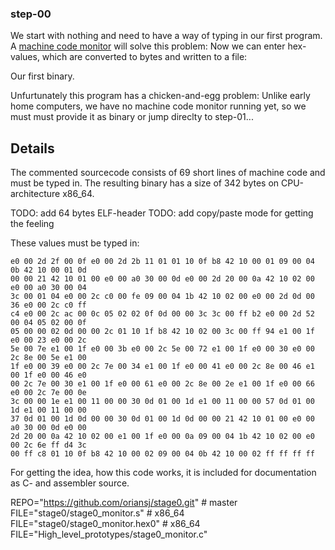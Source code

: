 ### step-00

We start with nothing and need to have a way of typing
in our first program. A [machine code monitor](https://en.wikipedia.org/wiki/Machine_code_monitor)
will solve this problem: Now we can enter hex-values,
which are converted to bytes and written to a file:

Our first binary.

Unfurtunately this program has a chicken-and-egg problem:
Unlike early home computers, we have no machine code monitor
running yet, so we must must provide it as binary or
jump direclty to step-01...

## Details

The commented sourcecode consists of 69 short lines of
machine code and must be typed in. The resulting binary
has a size of 342 bytes on CPU-architecture x86_64.

TODO: add 64 bytes ELF-header
TODO: add copy/paste mode for getting the feeling

These values must be typed in:
```
e0 00 2d 2f 00 0f e0 00 2d 2b 11 01 01 10 0f b8 42 10 00 01 09 00 04 0b 42 10 00 01 0d
00 00 21 42 10 01 00 e0 00 a0 30 00 0d e0 00 2d 20 00 0a 42 10 02 00 e0 00 a0 30 00 04
3c 00 01 04 e0 00 2c c0 00 fe 09 00 04 1b 42 10 02 00 e0 00 2d 0d 00 36 e0 00 2c c0 ff
c4 e0 00 2c ac 00 0c 05 02 02 0f 0d 00 00 3c 3c 00 ff b2 e0 00 2d 52 00 04 05 02 00 0f
05 00 00 02 0d 00 00 2c 01 10 1f b8 42 10 02 00 3c 00 ff 94 e1 00 1f e0 00 23 e0 00 2c
5e 00 7e e1 00 1f e0 00 3b e0 00 2c 5e 00 72 e1 00 1f e0 00 30 e0 00 2c 8e 00 5e e1 00
1f e0 00 39 e0 00 2c 7e 00 34 e1 00 1f e0 00 41 e0 00 2c 8e 00 46 e1 00 1f e0 00 46 e0
00 2c 7e 00 30 e1 00 1f e0 00 61 e0 00 2c 8e 00 2e e1 00 1f e0 00 66 e0 00 2c 7e 00 0e
3c 00 00 1e e1 00 11 00 00 30 0d 01 00 1d e1 00 11 00 00 57 0d 01 00 1d e1 00 11 00 00
37 0d 01 00 1d 0d 00 00 30 0d 01 00 1d 0d 00 00 21 42 10 01 00 e0 00 a0 30 00 0d e0 00
2d 20 00 0a 42 10 02 00 e1 00 1f e0 00 0a 09 00 04 1b 42 10 02 00 e0 00 2c 6e ff d4 3c
00 ff c8 01 10 0f b8 42 10 00 02 09 00 04 0b 42 10 00 02 ff ff ff ff
```

For getting the idea, how this code works, it is
included for documentation as C- and assembler source.

REPO="https://github.com/oriansj/stage0.git"	# master
FILE="stage0/stage0_monitor.s" 			# x86_64
FILE="stage0/stage0_monitor.hex0"		# x86_64
FILE="High_level_prototypes/stage0_monitor.c"

